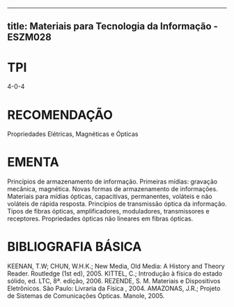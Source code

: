 
---
title: Materiais para Tecnologia da Informação - ESZM028 
---

# TPI

4-0-4

# RECOMENDAÇÃO

Propriedades Elétricas, Magnéticas e Ópticas

# EMENTA

Princípios de armazenamento de informação. Primeiras mídias: gravação mecânica, magnética. Novas formas de armazenamento de informações. Materiais para mídias ópticas, capacitivas, permanentes, voláteis e não voláteis de rápida resposta. Princípios de transmissão óptica da informação. Tipos de fibras ópticas, amplificadores, moduladores, transmissores e receptores. Propriedades ópticas não lineares em fibras ópticas.

# BIBLIOGRAFIA BÁSICA

KEENAN, T.W; CHUN, W.H.K.; New Media, Old Media: A History and Theory Reader. Routledge (1st ed), 2005.
KITTEL, C.; Introdução à física do estado sólido, ed. LTC, 8ª. edição, 2006.
REZENDE, S. M. Materiais e Dispositivos Eletrônicos. São Paulo: Livraria da Física , 2004. AMAZONAS, J.R.; Projeto de Sistemas de Comunicações Ópticas. Manole, 2005.
        
